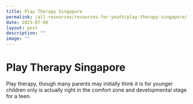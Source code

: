 ```yaml
---
title: Play Therapy Singapore
permalink: /all-resources/resources-for-youth/play-therapy-singapore/
date: 2023-07-06
layout: post
description: ""
image: ""
---
```

# Play Therapy Singapore
Play therapy, though many parents may initially think it is for younger children only is actually right in the comfort zone and developmental stage for a teen.